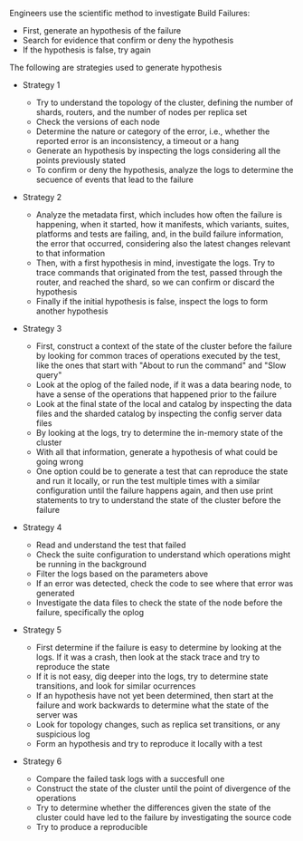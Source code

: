 Engineers use the scientific method to investigate Build Failures:

  - First, generate an hypothesis of the failure
  - Search for evidence that confirm or deny the hypothesis
  - If the hypothesis is false, try again

The following are strategies used to generate hypothesis

* Strategy 1

  - Try to understand the topology of the cluster, defining the number of shards, routers, and the number of nodes per replica set
  - Check the versions of each node
  - Determine the nature or category of the error, i.e., whether the reported error is an inconsistency, a timeout or a hang
  - Generate an hypothesis by inspecting the logs considering all the points previously stated
  - To confirm or deny the hypothesis, analyze the logs to determine the secuence of events that lead to the failure

* Strategy 2

  - Analyze the metadata first, which includes how often the failure is happening, when it started, how it manifests, which variants, suites, platforms and tests are failing, and, in the build failure information, the error that occurred, considering also the latest changes relevant to that information
  - Then, with a first hypothesis in mind, investigate the logs. Try to trace commands that originated from the test, passed through the router, and reached the shard, so we can confirm or discard the hypothesis
  - Finally if the initial hypothesis is false, inspect the logs to form another hypothesis

* Strategy 3

  - First, construct a context of the state of the cluster before the failure by looking for common traces of operations executed by the test, like the ones that start with "About to run the command" and "Slow query"
  - Look at the oplog of the failed node, if it was a data bearing node, to have a sense of the operations that happened prior to the failure
  - Look at the final state of the local and catalog by inspecting the data files and the sharded catalog by inspecting the config server data files
  - By looking at the logs, try to determine the in-memory state of the cluster
  - With all that information, generate a hypothesis of what could be going wrong
  - One option could be to generate a test that can reproduce the state and run it locally, or run the test multiple times with a similar configuration until the failure happens again, and then use print statements to try to understand the state of the cluster before the failure

* Strategy 4

  - Read and understand the test that failed
  - Check the suite configuration to understand which operations might be running in the background
  - Filter the logs based on the parameters above
  - If an error was detected, check the code to see where that error was generated
  - Investigate the data files to check the state of the node before the failure, specifically the oplog

* Strategy 5

  - First determine if the failure is easy to determine by looking at the logs. If it was a crash, then look at the stack trace and try to reproduce the state
  - If it is not easy, dig deeper into the logs, try to determine state transitions, and look for similar ocurrences
  - If an hypothesis have not yet been determined, then start at the failure and work backwards to determine what the state of the server was
  - Look for topology changes, such as replica set transitions, or any suspicious log
  - Form an hypothesis and try to reproduce it locally with a test

* Strategy 6

  - Compare the failed task logs with a succesfull one
  - Construct the state of the cluster until the point of divergence of the operations
  - Try to determine whether the differences given the state of the cluster could have led to the failure by investigating the source code
  - Try to produce a reproducible